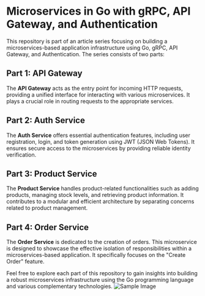 # Microservices in Go with gRPC, API Gateway, and Authentication

This repository is part of an article series focusing on building a microservices-based application infrastructure using Go, gRPC, API Gateway, and Authentication. The series consists of two parts:

## Part 1: API Gateway

The **API Gateway** acts as the entry point for incoming HTTP requests, providing a unified interface for interacting with various microservices. It plays a crucial role in routing requests to the appropriate services.

## Part 2: Auth Service

The **Auth Service** offers essential authentication features, including user registration, login, and token generation using JWT (JSON Web Tokens). It ensures secure access to the microservices by providing reliable identity verification.

## Part 3: Product Service

The **Product Service** handles product-related functionalities such as adding products, managing stock levels, and retrieving product information. It contributes to a modular and efficient architecture by separating concerns related to product management.

## Part 4: Order Service

The **Order Service** is dedicated to the creation of orders. This microservice is designed to showcase the effective isolation of responsibilities within a microservices-based application. It specifically focuses on the "Create Order" feature.

Feel free to explore each part of this repository to gain insights into building a robust microservices infrastructure using the Go programming language and various complementary technologies.
![Sample Image](https://miro.medium.com/v2/resize:fit:4800/format:webp/1*27q-rUMfeOFEi9KrFndjNg.png)
